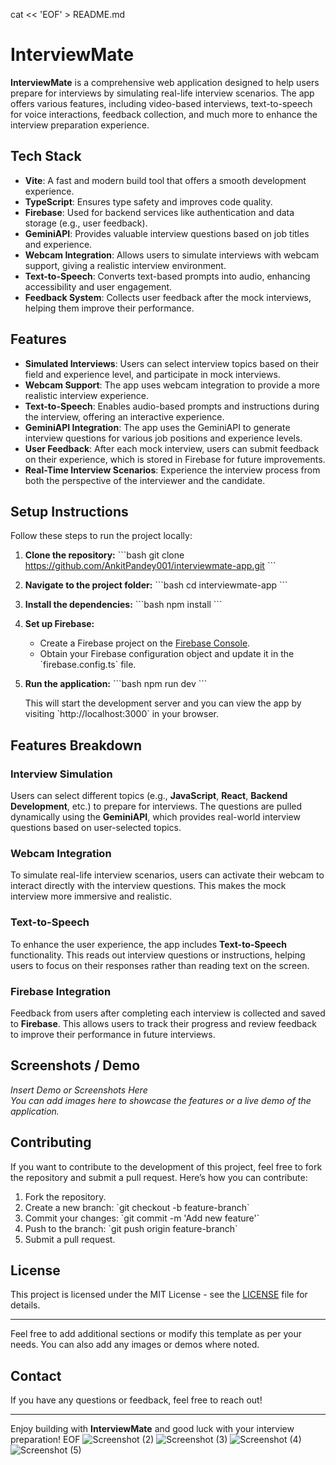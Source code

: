 cat << 'EOF' > README.md
# InterviewMate

**InterviewMate** is a comprehensive web application designed to help users prepare for interviews by simulating real-life interview scenarios. The app offers various features, including video-based interviews, text-to-speech for voice interactions, feedback collection, and much more to enhance the interview preparation experience.

## Tech Stack

- **Vite**: A fast and modern build tool that offers a smooth development experience.
- **TypeScript**: Ensures type safety and improves code quality.
- **Firebase**: Used for backend services like authentication and data storage (e.g., user feedback).
- **GeminiAPI**: Provides valuable interview questions based on job titles and experience.
- **Webcam Integration**: Allows users to simulate interviews with webcam support, giving a realistic interview environment.
- **Text-to-Speech**: Converts text-based prompts into audio, enhancing accessibility and user engagement.
- **Feedback System**: Collects user feedback after the mock interviews, helping them improve their performance.

## Features

- **Simulated Interviews**: Users can select interview topics based on their field and experience level, and participate in mock interviews.
- **Webcam Support**: The app uses webcam integration to provide a more realistic interview experience.
- **Text-to-Speech**: Enables audio-based prompts and instructions during the interview, offering an interactive experience.
- **GeminiAPI Integration**: The app uses the GeminiAPI to generate interview questions for various job positions and experience levels.
- **User Feedback**: After each mock interview, users can submit feedback on their experience, which is stored in Firebase for future improvements.
- **Real-Time Interview Scenarios**: Experience the interview process from both the perspective of the interviewer and the candidate.

## Setup Instructions

Follow these steps to run the project locally:

1. **Clone the repository:**
   \`\`\`bash
   git clone https://github.com/AnkitPandey001/interviewmate-app.git
   \`\`\`

2. **Navigate to the project folder:**
   \`\`\`bash
   cd interviewmate-app
   \`\`\`

3. **Install the dependencies:**
   \`\`\`bash
   npm install
   \`\`\`

4. **Set up Firebase:**
   - Create a Firebase project on the [Firebase Console](https://console.firebase.google.com/).
   - Obtain your Firebase configuration object and update it in the \`firebase.config.ts\` file.

5. **Run the application:**
   \`\`\`bash
   npm run dev
   \`\`\`

   This will start the development server and you can view the app by visiting \`http://localhost:3000\` in your browser.

## Features Breakdown

### Interview Simulation
Users can select different topics (e.g., **JavaScript**, **React**, **Backend Development**, etc.) to prepare for interviews. The questions are pulled dynamically using the **GeminiAPI**, which provides real-world interview questions based on user-selected topics.

### Webcam Integration
To simulate real-life interview scenarios, users can activate their webcam to interact directly with the interview questions. This makes the mock interview more immersive and realistic.

### Text-to-Speech
To enhance the user experience, the app includes **Text-to-Speech** functionality. This reads out interview questions or instructions, helping users to focus on their responses rather than reading text on the screen.

### Firebase Integration
Feedback from users after completing each interview is collected and saved to **Firebase**. This allows users to track their progress and review feedback to improve their performance in future interviews.

## Screenshots / Demo

*Insert Demo or Screenshots Here*  
_You can add images here to showcase the features or a live demo of the application._

## Contributing

If you want to contribute to the development of this project, feel free to fork the repository and submit a pull request. Here’s how you can contribute:

1. Fork the repository.
2. Create a new branch: \`git checkout -b feature-branch\`
3. Commit your changes: \`git commit -m 'Add new feature'\`
4. Push to the branch: \`git push origin feature-branch\`
5. Submit a pull request.

## License

This project is licensed under the MIT License - see the [LICENSE](LICENSE) file for details.

---

Feel free to add additional sections or modify this template as per your needs. You can also add any images or demos where noted.

## Contact

If you have any questions or feedback, feel free to reach out!

---

Enjoy building with **InterviewMate** and good luck with your interview preparation!
EOF
![Screenshot (2)](https://github.com/user-attachments/assets/9258b900-c320-4d57-b7c0-4641e8ec7707)
![Screenshot (3)](https://github.com/user-attachments/assets/d7d036a1-c6cb-4acd-a4c0-2fff0be8605c)
![Screenshot (4)](https://github.com/user-attachments/assets/1b14357b-05a9-4f48-bc10-430c89104cad)
![Screenshot (5)](https://github.com/user-attachments/assets/12103ecb-577f-4520-8850-42bee7d78758)
